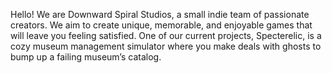 Hello! We are Downward Spiral Studios, a small indie team of passionate creators. We aim to create unique, memorable, and enjoyable games that will leave you feeling satisfied.
One of our current projects, Specterelic, is a cozy museum management simulator where you make deals with ghosts to bump up a failing museum’s catalog.
